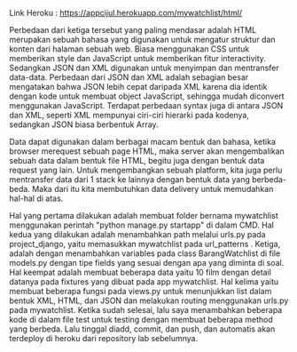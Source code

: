 Link Heroku : https://appcijul.herokuapp.com/mywatchlist/html/

Perbedaan dari ketiga tersebut yang paling mendasar adalah HTML merupakan sebuah bahasa yang digunakan untuk mengatur struktur dan konten dari halaman sebuah web. Biasa menggunakan CSS untuk memberikan style dan JavaScript untuk memberikan fitur interactivity. Sedangkan JSON dan XML digunakan untuk menyimpan dan mentransfer data-data. Perbedaan dari JSON dan XML adalah sebagian besar mengatakan bahwa JSON lebih cepat daripada XML karena dia identik dengan kode untuk membuat object JavaScript, sehingga mudah diconvert menggunakan JavaScript. Terdapat perbedaan syntax juga di antara JSON dan XML, seperti XML mempunyai ciri-ciri hierarki pada kodenya, sedangkan JSON biasa berbentuk Array.


Data dapat digunakan dalam berbagai macam bentuk dan bahasa, ketika browser merequest sebuah page HTML, maka server akan mengembalikan sebuah data dalam bentuk file HTML, begitu juga dengan bentuk data request yang lain. Untuk mengembangkan sebuah platform, kita juga perlu mentransfer data dari 1 stack ke lainnya dengan bentuk data yang berbeda-beda. Maka dari itu kita membutuhkan data delivery untuk memudahkan hal-hal di atas.

Hal yang pertama dilakukan adalah membuat  folder bernama mywatchlist menggunakan perintah "python manage.py startapp" di dalam CMD. Hal kedua yang dilakukan adalah menambahkan path melalui urls.py pada project_django, yaitu memasukkan mywatchlist pada url_patterns . Ketiga, adalah dengan menambahkan variables pada class BarangWatchlist di file models.py dengan tipe fields yang sesuai dengan apa yang diminta di soal. Hal keempat adalah membuat beberapa data yaitu 10 film dengan detail datanya pada fixtures yang dibuat pada app mywatchlist. Hal kelima yaitu membuat beberapa fungsi pada views.py untuk menunjukkan list dalam bentuk XML, HTML, dan JSON dan melakukan routing menggunakan urls.py pada mywatchlist. Ketika sudah selesai, lalu saya menambahkan beberapa kode di dalam file test untuk testing dengan membuat beberapa method yang berbeda. Lalu tinggal diadd, commit, dan push, dan automatis akan terdeploy di heroku dari repository lab sebelumnya.